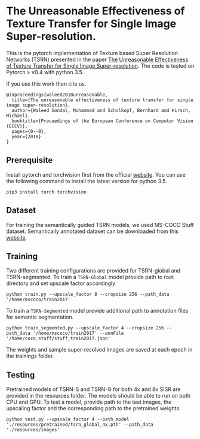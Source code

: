 # The Unreasonable Effectiveness of Texture Transfer for Single Image Super-resolution.

This is the pytorch implementation of Texture based Super Resolution Networks (TSRN) presented in the paper [The Unreasonable Effectiveness of Texture Transfer for Single Image Super-resolution](https://arxiv.org/abs/1808.00043). The code is tested on Pytorch > v0.4 with python 3.5.

If you use this work then cite us.
```
@inproceedings{waleed2018unreasonable,
  title={The unreasonable effectiveness of texture transfer for single image super-resolution},
  author={Waleed Gondal, Muhammad and Scholkopf, Bernhard and Hirsch, Michael},
  booktitle={Proceedings of the European Conference on Computer Vision (ECCV)},
  pages={0--0},
  year={2018}
}
```

## Prerequisite
Install pytorch and torchvision
first from the official [website](http://pytorch.org/). You can use the following command to install the latest version for python 3.5.
```
pip3 install torch torchvision
```

## Dataset
For training the semantically guided TSRN models, we used MS-COCO Stuff dataset. Semantically annotated dataset can be downloaded from this [website](http://cocodataset.org/#download).

## Training
Two different training configurations are provided for TSRN-global and TSRN-segmented. To train a ``TSRN-Global`` model provide path to root directory and set upscale factor accordingly
```
python train.py --upscale_factor 8 --cropsize 256 --path_data '/home/mscoco/train2017'

```
To train a ``TSRN-Segmented`` model provide additional path to annotation files for semantic segmentation.
```
python train_segmented.py --upscale_factor 4 --cropsize 256 --path_data '/home/mscoco/train2017' --annFile '/home/coco_stuff/stuff_train2017.json'

```
The weights and sample super-resolved images are saved at each epoch in the trainings folder.

## Testing

Pretrained models of TSRN-S and TSRN-G for both 4x and 8x SISR are provided in the resources folder. The models should be able to run on both CPU and GPU. To test a model, provide path to the
test images, the upscaling factor and the corresponding path to the pretrained weights.
```
python test.py --upscale_factor 4 --path_model './resources/pretrained/tsrn_global_4x.pth' --path_data './resources/images'

```

